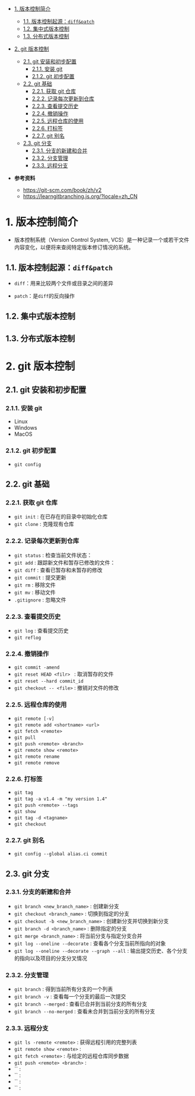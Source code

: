 - [1. 版本控制简介](#1-版本控制简介)
  - [1.1. 版本控制起源：`diff&patch`](#11-版本控制起源diffpatch)
  - [1.2. 集中式版本控制](#12-集中式版本控制)
  - [1.3. 分布式版本控制](#13-分布式版本控制)
- [2. git 版本控制](#2-git-版本控制)
  - [2.1. git 安装和初步配置](#21-git-安装和初步配置)
    - [2.1.1. 安装 git](#211-安装-git)
    - [2.1.2. git 初步配置](#212-git-初步配置)
  - [2.2. git 基础](#22-git-基础)
    - [2.2.1. 获取 git 仓库](#221-获取-git-仓库)
    - [2.2.2. 记录每次更新到仓库](#222-记录每次更新到仓库)
    - [2.2.3. 查看提交历史](#223-查看提交历史)
    - [2.2.4. 撤销操作](#224-撤销操作)
    - [2.2.5. 远程仓库的使用](#225-远程仓库的使用)
    - [2.2.6. 打标签](#226-打标签)
    - [2.2.7. git 别名](#227-git-别名)
  - [2.3. git 分支](#23-git-分支)
    - [2.3.1. 分支的新建和合并](#231-分支的新建和合并)
    - [2.3.2. 分支管理](#232-分支管理)
    - [2.3.3. 远程分支](#233-远程分支)

- **参考资料**
  - https://git-scm.com/book/zh/v2
  - https://learngitbranching.js.org/?locale=zh_CN

# 1. 版本控制简介

- 版本控制系统（Version Control System, VCS）是一种记录一个或若干文件内容变化，以便将来查阅特定版本修订情况的系统。

## 1.1. 版本控制起源：`diff&patch`

- `diff`：用来比较两个文件或目录之间的差异

- `patch`：是`diff`的反向操作

## 1.2. 集中式版本控制

## 1.3. 分布式版本控制

# 2. git 版本控制

## 2.1. git 安装和初步配置

### 2.1.1. 安装 git

- Linux
- Windows
- MacOS

### 2.1.2. git 初步配置

- `git config`

## 2.2. git 基础

### 2.2.1. 获取 git 仓库

- `git init` : 在已存在的目录中初始化仓库
- `git clone` : 克隆现有仓库

### 2.2.2. 记录每次更新到仓库

- `git status` : 检查当前文件状态：
- `git add` : 跟踪新文件和暂存已修改的文件：
- `git diff` : 查看已暂存和未暂存的修改
- `git commit` : 提交更新
- `git rm` : 移除文件
- `git mv` : 移动文件
- `.gitignore` : 忽略文件

### 2.2.3. 查看提交历史

- `git log` : 查看提交历史
- `git reflog`

### 2.2.4. 撤销操作

- `git commit -amend`
- `git reset HEAD <filr> ` : 取消暂存的文件
- `git reset --hard commit_id`
- `git checkout -- <file>` : 撤销对文件的修改

### 2.2.5. 远程仓库的使用

- `git remote [-v]`
- `git remote add <shortname> <url>`
- `git fetch <remote>`
- `git pull`
- `git push <remote> <branch>`
- `git remote show <remote>`
- `git remote rename`
- `git remote remove`

### 2.2.6. 打标签

- `git tag`
- `git tag -a v1.4 -m "my version 1.4"`
- `git push <remote> --tags`
- `git show`
- `git tag -d <tagname>`
- `git checkout`

### 2.2.7. git 别名

- `git config --global alias.ci commit`

## 2.3. git 分支

### 2.3.1. 分支的新建和合并

- `git branch <new_branch_name>` : 创建新分支
- `git checkout <branch_name>` : 切换到指定的分支
- `git checkout -b <new_branch_name>` : 创建新分支并切换到新分支
- `git branch -d <branch_name>` : 删除指定的分支
- `git merge <branch_name>` : 将当前分支与指定分支合并
- `git log --oneline --decorate` : 查看各个分支当前所指向的对象
- `git log --oneline --decorate --graph --all` : 输出提交历史、各个分支的指向以及项目的分支分叉情况

### 2.3.2. 分支管理

- `git branch` : 得到当前所有分支的一个列表
- `git branch -v` : 查看每一个分支的最后一次提交
- `git branch --merged` : 查看已合并到当前分支的所有分支
- `git branch --no-merged` : 查看未合并到当前分支的所有分支

### 2.3.3. 远程分支

- `git ls -remote <remote>` : 获得远程引用的完整列表
- `git remote show <remote>` : 
- `git fetch <remote>` : 与给定的远程仓库同步数据
- `git push <remote> <branch>` : 
- `` : 
- `` : 
- `` : 
- `` : 



